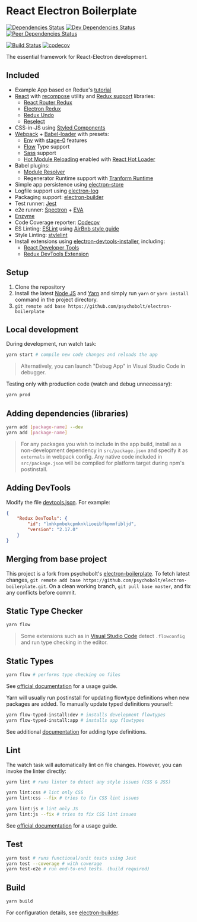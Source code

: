 # React Electron Boilerplate

[![Dependencies Status](https://david-dm.org/psychobolt/react-electron-boilerplate.svg)](https://david-dm.org/psychobolt/react-electron-boilerplate)
[![Dev Dependencies Status](https://david-dm.org/psychobolt/react-electron-boilerplate/dev-status.svg)](https://david-dm.org/psychobolt/react-electron-boilerplate?type=dev)
[![Peer Dependencies Status](https://david-dm.org/psychobolt/react-electron-boilerplate/peer-status.svg)](https://david-dm.org/psychobolt/react-electron-boilerplate?type=peer)

[![Build Status](https://travis-ci.org/psychobolt/react-electron-boilerplate.svg?branch=master)](https://travis-ci.org/psychobolt/react-electron-boilerplate)
[![codecov](https://codecov.io/gh/psychobolt/react-electron-boilerplate/branch/master/graph/badge.svg)](https://codecov.io/gh/psychobolt/react-electron-boilerplate)

The essential framework for React-Electron development.

## Included

- Example App based on Redux's [tutorial](http://redux.js.org/docs/basics/UsageWithReact.html)
- [React](https://facebook.github.io/react/) with [recompose](https://github.com/acdlite/recompose) utility and [Redux support](https://github.com/reactjs/react-redux) libraries: 
  - [React Router Redux](https://github.com/ReactTraining/react-router/tree/master/packages/react-router-redux)
  - [Electron Redux](https://github.com/hardchor/electron-redux)
  - [Redux Undo](https://github.com/omnidan/redux-undo)
  - [Reselect](https://github.com/reactjs/reselect)
- CSS-in-JS using [Styled Components](https://www.styled-components.com/)
- [Webpack](https://webpack.js.org/) + [Babel-loader](https://webpack.js.org/loaders/babel-loader/) with presets:
  - [Env](https://babeljs.io/docs/plugins/preset-env/) with [stage-0](https://github.com/babel/babel/tree/master/packages/babel-preset-stage-0) features 
  - [Flow](https://flow.org/) Type support
  - [Sass](http://sass-lang.com/) support
  - [Hot Module Reloading](https://webpack.js.org/guides/hot-module-replacement/) enabled with [React Hot Loader](https://github.com/gaearon/react-hot-loader)
- Babel plugins: 
  - [Module Resolver](https://github.com/tleunen/babel-plugin-module-resolver)
  - Regenerator Runtime support with [Tranform Runtime](https://babeljs.io/docs/plugins/transform-runtime/)
- Simple app persistence using [electron-store](https://github.com/sindresorhus/electron-store#readme)
- Logfile support using [electron-log](https://github.com/megahertz/electron-log)
- Packaging support: [electron-builder](https://github.com/electron-userland/electron-builder)
- Test runner: [Jest](https://facebook.github.io/jest)
- e2e runner: [Spectron](https://electron.atom.io/spectron/) + [EVA](https://github.com/avajs/ava)
- [Enzyme](https://github.com/airbnb/enzyme)
- Code Coverage reporter: [Codecov](https://codecov.io/)
- ES Linting: [ESLint](http://eslint.org/) using [AirBnb style guide](https://github.com/airbnb/javascript)
- Style Linting: [stylelint](https://stylelint.io)
- Install extensions using [electron-devtools-installer](https://github.com/MarshallOfSound/electron-devtools-installer), including:
  - [React Developer Tools](https://chrome.google.com/webstore/detail/react-developer-tools/fmkadmapgofadopljbjfkapdkoienihi)
  - [Redux DevTools Extension](http://extension.remotedev.io/)

## Setup

1. Clone the repository
2. Install the latest [Node JS](https://nodejs.org/) and [Yarn](https://yarnpkg.com) and simply run ```yarn``` or ```yarn install``` command in the project directory.
3. ```git remote add base https://github.com/psychobolt/electron-boilerplate```

## Local development

During development, run watch task:
```sh
yarn start # compile new code changes and reloads the app
```

> Alternatively, you can launch "Debug App" in Visual Studio Code in debugger.

Testing only with production code (watch and debug unnecessary):

```sh
yarn prod
```

## Adding dependencies (libraries)

```sh
yarn add [package-name] --dev
yarn add [package-name]
```

>  For any packages you wish to include in the app build, install as a non-development dependency in ```src/package.json``` and specify it as ```externals``` in webpack config. Any native code included in ```src/package.json``` will be compiled for platform target during npm's postinstall.

## Adding DevTools

Modify the file [devtools.json](devtools.json). For example:
```json
{
    "Redux DevTools": {
        "id": "lmhkpmbekcpmknklioeibfkpmmfibljd",
        "version": "2.17.0"
    }
}
```

## Merging from base project

This project is a fork from psychobolt's [electron-boilerplate](https://github.com/psychobolt/electron-boilerplate). To fetch latest changes, ```git remote add base https://github.com/psychobolt/electron-boilerplate.git```. On a clean working branch, ```git pull base master```, and fix any conflicts before commit.

## Static Type Checker

```sh
yarn flow
```

> Some extensions such as in [Visual Studio Code](https://marketplace.visualstudio.com/items?itemName=flowtype.flow-for-vscode) detect ```.flowconfig``` and run type checking in the editor.

## Static Types

```sh
yarn flow # performs type checking on files
```

See [official documentation](https://flow.org/) for a usage guide.

Yarn will usually run postinstall for updating flowtype definitions when new packages are added. To manually update typed definitions yourself:

```sh
yarn flow-typed-install:dev # installs development flowtypes
yarn flow-typed-install:app # installs app flowtypes
```

See additional [documentation](https://github.com/flowtype/flow-typed) for adding type definitions.

## Lint

The watch task will automatically lint on file changes. However, you can invoke the linter directly:

```sh
yarn lint # runs linter to detect any style issues (CSS & JSS)

yarn lint:css # lint only CSS
yarn lint:css --fix # tries to fix CSS lint issues

yarn lint:js # lint only JS
yarn lint:js --fix # tries to fix CSS lint issues
```

See [official documentation](https://eslint.org/) for a usage guide.

## Test

```sh
yarn test # runs functional/unit tests using Jest
yarn test --coverage # with coverage
yarn test-e2e # run end-to-end tests. (build required)
```

## Build

```sh
yarn build
```

For configuration details, see [electron-builder](https://github.com/electron-userland/electron-builder).
